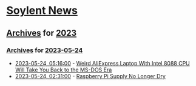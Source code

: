 # [Soylent News](../../../README.md)

## [Archives](../../index.md) for [2023](../index.md)

### [Archives](../../index.md) for [2023-05-24](index.md)

* [2023-05-24, 05:16:00](https://soylentnews.org/article.pl?sid=23/05/23/187206&from=rss) - [Weird AliExpress Laptop With Intel 8088 CPU Will Take You Back to the MS-DOS Era](https://soylentnews.org/article.pl?sid=23/05/23/187206&from=rss)
* [2023-05-24, 02:31:00](https://soylentnews.org/article.pl?sid=23/05/23/1753215&from=rss) - [Raspberry Pi Supply No Longer Dry](https://soylentnews.org/article.pl?sid=23/05/23/1753215&from=rss)
